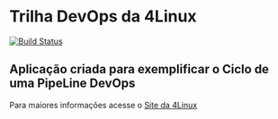 # Trilha DevOps da 4Linux

<!-- Altere a Flag abaixo com sua URL do Travis -->
[![Build Status](https://travis-ci.org/ctulio/DevOpsLab-HelloWorld.svg?branch=master)](https://travis-ci.org/ctulio/DevOpsLab-HelloWorld)

## Aplicação criada para exemplificar o Ciclo de uma PipeLine DevOps


Para maiores informações acesse o [Site da 4Linux](https://www.4linux.com.br/cursos/devops)
